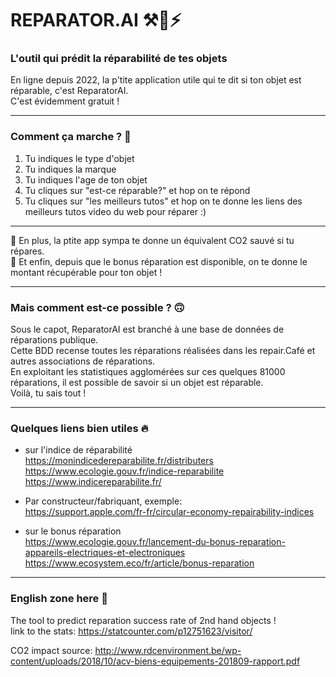 # REPARATOR.AI ⚒🚀⚡  
### L'outil qui prédit la réparabilité de tes objets  

En ligne depuis 2022, la p'tite application utile qui te dit si ton objet est réparable, c'est ReparatorAI.  
C'est évidemment gratuit ! 
****   

### Comment ça marche ? 🙉  
1. Tu indiques le type d'objet  
2. Tu indiques la marque  
3. Tu indiques l'age de ton objet  
4. Tu cliques sur "est-ce réparable?" et hop on te répond  
5. Tu cliques sur "les meilleurs tutos" et hop on te donne les liens des meilleurs tutos video du web pour réparer :)    
  
****  
🌱 En plus, la ptite app sympa te donne un équivalent CO2 sauvé si tu répares.  
🌈 Et enfin, depuis que le bonus réparation est disponible, on te donne le montant récupérable pour ton objet !
****  

### Mais comment est-ce possible ? 🙃  
Sous le capot, ReparatorAI est branché à une base de données de réparations publique.  
Cette BDD recense toutes les réparations réalisées dans les repair.Café et autres associations de réparations.  
En exploitant les statistiques agglomérées sur ces quelques 81000 réparations, il est possible de savoir si un objet est réparable.  
Voilà, tu sais tout !  
****  

### Quelques liens bien utiles 🔥  
- sur l'indice de réparabilité  
https://monindicedereparabilite.fr/distributers  
https://www.ecologie.gouv.fr/indice-reparabilite  
https://www.indicereparabilite.fr/  

- Par constructeur/fabriquant, exemple:  
https://support.apple.com/fr-fr/circular-economy-repairability-indices  

- sur le bonus réparation  
https://www.ecologie.gouv.fr/lancement-du-bonus-reparation-appareils-electriques-et-electroniques  
https://www.ecosystem.eco/fr/article/bonus-reparation  
  
****  
### English zone here  🤘
The tool to predict reparation success rate of 2nd hand objects !  
link to the stats: https://statcounter.com/p12751623/visitor/

CO2 impact source: http://www.rdcenvironment.be/wp-content/uploads/2018/10/acv-biens-equipements-201809-rapport.pdf
